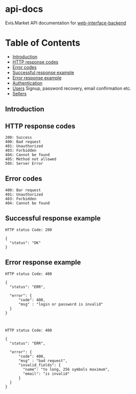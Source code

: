 # api-docs

Evis.Market API documentation for [web-interface-backend](https://github.com/evis-market/web-interface-backend)

Table of Contents
=================

* [Introduction](#introduction)
* [HTTP response codes](#http-response-codes)
* [Error codes](#error-codes)
* [Successful response example](#successful-response-example)
* [Error response example](#error-response-example)
* [Authentication](auth.md)
* [Users](users.md) Signup, password recovery, email confirmation etc.
* [Sellers](sellers.md)

## Introduction


## HTTP response codes

    200: Success
    400: Bad request
    401: Unauthorized
    403: Forbidden
    404: Cannot be found
    405: Method not allowed
    50X: Server Error


## Error codes

    400: Bar request
    401: Unauthorized
    403: Forbidden
    404: Cannot be found


## Successful response example

    HTTP status Code: 200

    {
      "status": "OK"
    }


## Error response example

    HTTP status Code: 400

    {
      "status": "ERR",

      "error": {
          "code": 400,
          "msg" : "login or password is invalid"
      }
    }



    HTTP status Code: 400

    {
      "status": "ERR",

      "error": {
          "code": 400,
          "msg" : "bad request",
          "invalid_fields": {
            "name": "to long, 256 symbols maximum",
            "email": "is invalid"
          }
      }
    }
